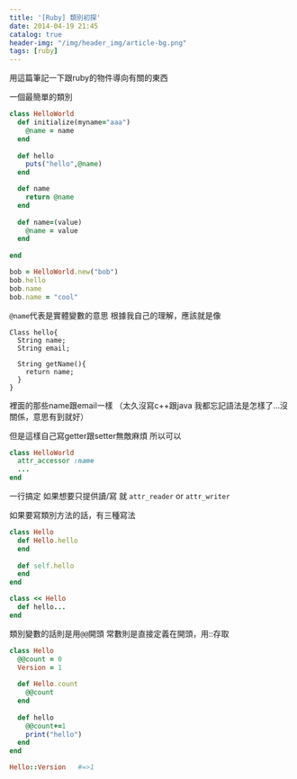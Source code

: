 ```yaml
---
title: '[Ruby] 類別初探'
date: 2014-04-19 21:45
catalog: true
header-img: "/img/header_img/article-bg.png"
tags: [ruby]
---
```

用這篇筆記一下跟ruby的物件導向有關的東西

一個最簡單的類別

``` ruby
class HelloWorld
  def initialize(myname="aaa")
    @name = name
  end
  
  def hello
    puts("hello",@name)
  end

  def name
    return @name
  end
  
  def name=(value)
    @name = value
  end
  
end

bob = HelloWorld.new("bob")
bob.hello
bob.name
bob.name = "cool"

```

`@name`代表是實體變數的意思
根據我自己的理解，應該就是像
```
Class hello{
  String name;
  String email;
  
  String getName(){
  	return name;
  }
}
```

裡面的那些name跟email一樣
（太久沒寫c++跟java 我都忘記語法是怎樣了...沒關係，意思有到就好）

但是這樣自己寫getter跟setter無敵麻煩
所以可以
``` ruby
class HelloWorld
  attr_accessor :name
  ...
end
```
一行搞定
如果想要只提供讀/寫
就 `attr_reader` or `attr_writer`

如果要寫類別方法的話，有三種寫法
``` ruby
class Hello
  def Hello.hello
  end
  
  def self.hello
  end
end

class << Hello
  def hello...
end
```

類別變數的話則是用`@@`開頭
常數則是直接定義在開頭，用::存取

``` ruby
class Hello
  @@count = 0
  Version = 1
  
  def Hello.count
    @@count
  end
  
  def hello
    @@count+=1
    print("hello")
  end
end

Hello::Version   #=>1
```


